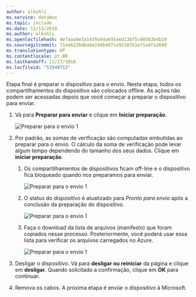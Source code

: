 ```yaml
---
author: alkohli
ms.service: databox
ms.topic: include
ms.date: 11/13/2018
ms.author: alkohli
ms.openlocfilehash: 4efaaa0e3a1439a94a693aed13bf5c60563b4b29
ms.sourcegitcommit: 71ee622bdba6e24db4d7ce92107b1ef1a4fa2600
ms.translationtype: HT
ms.contentlocale: pt-BR
ms.lasthandoff: 12/17/2018
ms.locfileid: "53549713"
---
```

Etapa final é preparar o dispositivo para o envio. Nesta etapa, todos os compartilhamentos do dispositivo são colocados offline. As ações não podem ser acessadas depois que você começar a preparar o dispositivo para enviar.
1. Vá para **Preparar para enviar** e clique em **Iniciar preparação**. 
   
    ![Preparar para o envio 1](media/data-box-prepare-to-ship/prepare-to-ship1.png)

2. Por padrão, as somas de verificação são computadas embutidas ao preparar para o envio. O cálculo da soma de verificação pode levar algum tempo dependendo do tamanho dos seus dados. Clique em **iniciar preparação**.
    1. Os compartilhamentos de dispositivos ficam off-line e o dispositivo fica bloqueado quando nos preparamos para enviar.
        
        ![Preparar para o envio 1](media/data-box-prepare-to-ship/prepare-to-ship2.png) 
   
    2. O status do dispositivo é atualizado para *Pronto para envio* após a conclusão da preparação do dispositivo. 
        
        ![Preparar para o envio 1](media/data-box-prepare-to-ship/prepare-to-ship3.png)

    3. Faça o download da lista de arquivos (manifesto) que foram copiados nesse processo. Posteriormente, você poderá usar essa lista para verificar os arquivos carregados no Azure.
        
        ![Preparar para o envio 1](media/data-box-prepare-to-ship/prepare-to-ship4.png)

3. Desligar o dispositivo. Vá para **desligar ou reiniciar** da página e clique em **desligar**. Quando solicitado a confirmação, clique em **OK** para continuar.
4. Remova os cabos. A próxima etapa é enviar o dispositivo à Microsoft.
